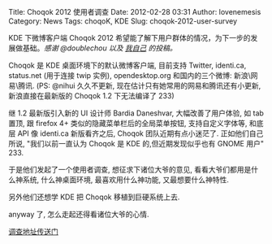 Title: Choqok 2012 使用者调查
Date: 2012-02-28 03:31
Author: lovenemesis
Category: News
Tags: choqoK, KDE
Slug: choqok-2012-user-survey

KDE 下微博客户端 Choqok 2012
希望能了解下用户群体的情况，为下一步的发展做基础。*感谢 @doublechou 以及
[我自己](itis.me) 的投稿。*

Choqok 是 KDE 桌面环境下的默认微博客户端, 目前支持 Twitter, identi.ca,
status.net (用于连接 twip 实例), opendesktop.org 和国内的三个微博:
新浪\\网易\\腾讯. (PS: @nihui 久久不更新,
现在估计只有她常用的网易和腾讯还有小更新, 新浪直接在最新版的 Choqok 1.2
下无法编译了 233)

继 1.2 最新版引入新的 UI 设计师 Bardia Daneshvar, 大幅改善了用户体验, 如
tab 置顶, 跟 firefox 4+ 类似的隐藏菜单栏后的全局菜单按钮,
支持自定义字体等, 和底层 API 像 identi.ca 新版看齐之后, Choqok
团队近期有点小迷茫了. 正如他们自己所说, "我们以前一直认为 Choqok 是 KDE
的,但近期发现似乎也有 GNOME 用户" 233.

于是他们发起了一个使用者调查, 想征求下诸位大爷的意见,
看看大爷们都用是什么神系统, 什么神桌面环境, 最喜欢用什么神功能,
又最想要什么神特性.

另外他们还想学 KDE 把 Choqok 移植到巨硬系统上去.

anyway 了, 怎么走起还得看诸位大爷的心情.

[调查地址传送门](https://docs.google.com/a/marguerite.su/spreadsheet/viewform?formkey=dERoNlZWNFFnUHFTRGNxSS1nM3NqWnc6MQ&theme=0AX42CRMsmRFbUy0xOGQxNWI3Yi01NzQzLTQ1ZjUtOTk4OS1kODRlZWIwNjMxZTU&ifq)
